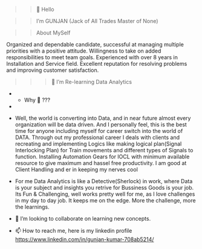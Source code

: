 >> 👋 Hello


>> I’m GUNJAN (Jack of All Trades Master of None)


>> About MySelf

Organized and dependable candidate, successful at managing multiple priorities with a positive attitude. Willingness to take on added responsibilities to meet team goals.
Experienced with over 8 years in Installation and Service field. Excellent reputation for resolving problems and improving customer satisfaction.


>>>🌱 I’m  Re-learning Data Analytics
- - Why 👀  ??? 
- 
- Well, the world is converting into Data, and in near future almost every organization will be data driven. And I personally feel, this is the best time for anyone including myself for career switch into the world of DATA. Through out my professional career I  deals with clients and recreating and implementing Logics like making logical plan(Signal Interlocking Plan) for Train movements and different types of Signals to function. Installing Automation Gears for IOCL with minimum available resource to give maximum and hassel free productivity. I am good at Client Handling and er in keeping my nerves cool 
- For me Data Analytics is like a Detective(Sherlock) in work, where Data is your subject and insights you retrive for Bussiness Goods is your job. Its Fun & Challenging, well works pretty well for me, as I love challenges in my day to day job. It keeps me on the edge. More the challenge, more the learnings.

- 💞️ I’m looking to collaborate on learning new concepts.
- 📫 How to reach me, here is my linkedin profile
https://www.linkedin.com/in/gunjan-kumar-708ab5214/

<!---
G-JK/G-JK is a ✨ special ✨ repository because its `README.md` (this file) appears on your GitHub profile.
You can click the Preview link to take a look at your changes.
--->
